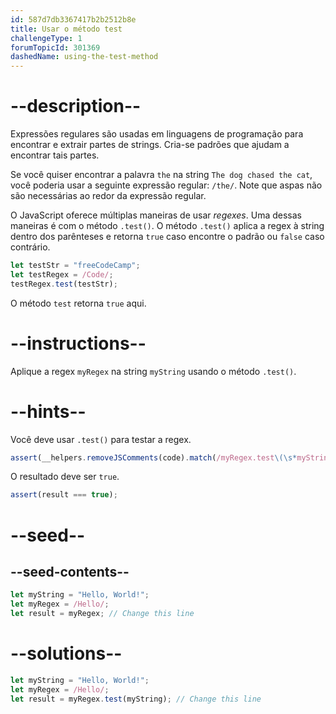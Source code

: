 ```yaml
---
id: 587d7db3367417b2b2512b8e
title: Usar o método test
challengeType: 1
forumTopicId: 301369
dashedName: using-the-test-method
---
```


# --description--

Expressões regulares são usadas em linguagens de programação para encontrar e extrair partes de strings. Cria-se padrões que ajudam a encontrar tais partes.

Se você quiser encontrar a palavra `the` na string `The dog chased the cat`, você poderia usar a seguinte expressão regular: `/the/`. Note que aspas não são necessárias ao redor da expressão regular.

O JavaScript oferece múltiplas maneiras de usar <dfn>regexes</dfn>. Uma dessas maneiras é com o método `.test()`. O método `.test()` aplica a regex à string dentro dos parênteses e retorna `true` caso encontre o padrão ou `false` caso contrário.

```js
let testStr = "freeCodeCamp";
let testRegex = /Code/;
testRegex.test(testStr);
```

O método `test` retorna `true` aqui.

# --instructions--

Aplique a regex `myRegex` na string `myString` usando o método `.test()`.

# --hints--

Você deve usar `.test()` para testar a regex.

```js
assert(__helpers.removeJSComments(code).match(/myRegex.test\(\s*myString\s*\)/));
```

O resultado deve ser `true`.

```js
assert(result === true);
```

# --seed--

## --seed-contents--

```js
let myString = "Hello, World!";
let myRegex = /Hello/;
let result = myRegex; // Change this line
```

# --solutions--

```js
let myString = "Hello, World!";
let myRegex = /Hello/;
let result = myRegex.test(myString); // Change this line
```
